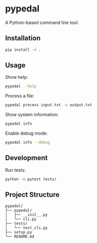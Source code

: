 # pypedal

A Python-based command line tool.

## Installation

```bash
pip install -e .
```

## Usage

Show help:
```bash
pypedal --help
```

Process a file:
```bash
pypedal process input.txt -o output.txt
```

Show system information:
```bash
pypedal info
```

Enable debug mode:
```bash
pypedal info --debug
```

## Development

Run tests:
```bash
python -m pytest tests/
```

## Project Structure

```
pypedal/
├── pypedal/
│   ├── __init__.py
│   └── cli.py
├── tests/
│   └── test_cli.py
├── setup.py
└── README.md
